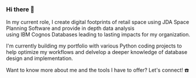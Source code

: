 ### Hi there 👋

<!--
**brentjand/brentjand** is a ✨ _special_ ✨ repository because its `README.md` (this file) appears on your GitHub profile.

Here are some ideas to get you started:

- 🔭 I’m currently working on ...
- 🌱 I’m currently learning ...
- 👯 I’m looking to collaborate on ...
- 🤔 I’m looking for help with ...
- 💬 Ask me about ...
- 📫 How to reach me: ...
- 😄 Pronouns: ...
- ⚡ Fun fact: ...
-->

In my current role, I create digital footprints of retail space using JDA Space Planning Software and provide in depth data analysis <br>
using IBM Cognos Databases leading to lasting impacts for my organization. <br>

I'm currently building my portfolio with various Python coding projects to help optimize my workflows and delvelop a deeper knowledge of database design and implementation. <br>

Want to know more about me and the tools I have to offer? Let's connect! :phone: <br>
